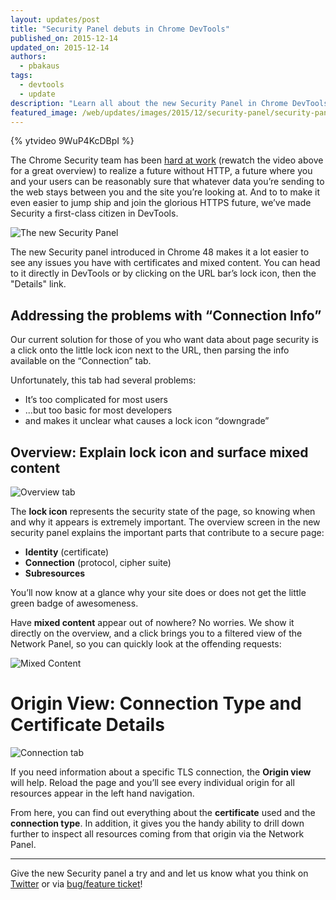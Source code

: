 ```yaml
---
layout: updates/post
title: "Security Panel debuts in Chrome DevTools"
published_on: 2015-12-14
updated_on: 2015-12-14
authors:
  - pbakaus
tags:
  - devtools
  - update
description: "Learn all about the new Security Panel in Chrome DevTools."
featured_image: /web/updates/images/2015/12/security-panel/security-panel.png
---
```


{% ytvideo 9WuP4KcDBpI %}

The Chrome Security team has been [hard at work](https://www.chromium.org/Home/chromium-security/marking-http-as-non-secure) (rewatch the video above for a great overview) to realize a future without HTTP, a future where you and your users can be reasonably sure that whatever data you’re sending to the web stays between you and the site you’re looking at. And to to make it even easier to jump ship and join the glorious HTTPS future, we’ve made Security a first-class citizen in DevTools.

![The new Security Panel](/web/updates/images/2015/12/security-panel/security-panel.png)

The new Security panel introduced in Chrome 48 makes it a lot easier to see any issues you have with certificates and mixed content. You can head to it directly in DevTools or by clicking on the URL bar’s lock icon,  then the "Details" link.

## Addressing the problems with “Connection Info”

Our current solution for those of you who want data about page security is a click onto the little lock icon next to the URL, then parsing the info available on the “Connection” tab.

Unfortunately, this tab had several problems:

 - It’s too complicated for most users
 - ...but too basic for most developers
 - and makes it unclear what causes a lock icon “downgrade”

## Overview: Explain lock icon and surface mixed content

![Overview tab](/web/updates/images/2015/12/security-panel/overview.png)

The **lock icon** represents the security state of the page, so knowing when and why it appears is extremely important. The overview screen in the new security panel explains the important parts that contribute to a secure page:

 - **Identity** (certificate)
 - **Connection** (protocol, cipher suite)
 - **Subresources**

You’ll now know at a glance why your site does or does not get the little green badge of awesomeness.

Have **mixed content** appear out of nowhere? No worries. We show it directly on the overview, and a click brings you to a filtered view of the Network Panel, so you can quickly look at the offending requests:

![Mixed Content](/web/updates/images/2015/12/security-panel/mixed.png)

# Origin View: Connection Type and Certificate Details

![Connection tab](/web/updates/images/2015/12/security-panel/connection.png)

If you need information about a specific TLS connection, the **Origin view** will help. Reload the page and you’ll see every individual origin for all resources appear in the left hand navigation. 

From here, you can find out everything about the **certificate** used and the **connection type**. In addition, it gives you the handy ability to drill down further to inspect all resources coming from that origin via the Network Panel.

- - -

Give the new Security panel a try and and let us know what you think on [Twitter](https://twitter.com/ChromeDevTools) or via [bug/feature ticket](https://crbug.com/new)!
